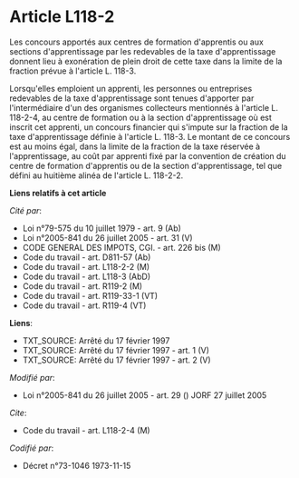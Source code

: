 # Article L118-2

Les concours apportés aux centres de formation d'apprentis ou aux sections d'apprentissage par les redevables de la taxe
d'apprentissage donnent lieu à exonération de plein droit de cette taxe dans la limite de la fraction prévue à l'article L.
118-3.

Lorsqu'elles emploient un apprenti, les personnes ou entreprises redevables de la taxe d'apprentissage sont tenues d'apporter
par l'intermédiaire d'un des organismes collecteurs mentionnés à l'article L. 118-2-4, au centre de formation ou à la section
d'apprentissage où est inscrit cet apprenti, un concours financier qui s'impute sur la fraction de la taxe d'apprentissage
définie à l'article L. 118-3. Le montant de ce concours est au moins égal, dans la limite de la fraction de la taxe réservée
à l'apprentissage, au coût par apprenti fixé par la convention de création du centre de formation d'apprentis ou de la
section d'apprentissage, tel que défini au huitième alinéa de l'article L. 118-2-2.

**Liens relatifs à cet article**

_Cité par_:

  - Loi n°79-575 du 10 juillet 1979 - art. 9 (Ab)
  - Loi n°2005-841 du 26 juillet 2005 - art. 31 (V)
  - CODE GENERAL DES IMPOTS, CGI. - art. 226 bis (M)
  - Code du travail - art. D811-57 (Ab)
  - Code du travail - art. L118-2-2 (M)
  - Code du travail - art. L118-3 (AbD)
  - Code du travail - art. R119-2 (M)
  - Code du travail - art. R119-33-1 (VT)
  - Code du travail - art. R119-4 (VT)

**Liens**:

  - TXT_SOURCE: Arrêté du 17 février 1997
  - TXT_SOURCE: Arrêté du 17 février 1997 - art. 1 (V)
  - TXT_SOURCE: Arrêté du 17 février 1997 - art. 2 (V)

_Modifié par_:

  - Loi n°2005-841 du 26 juillet 2005 - art. 29 () JORF 27 juillet 2005

_Cite_:

  - Code du travail - art. L118-2-4 (M)

_Codifié par_:

  - Décret n°73-1046 1973-11-15
